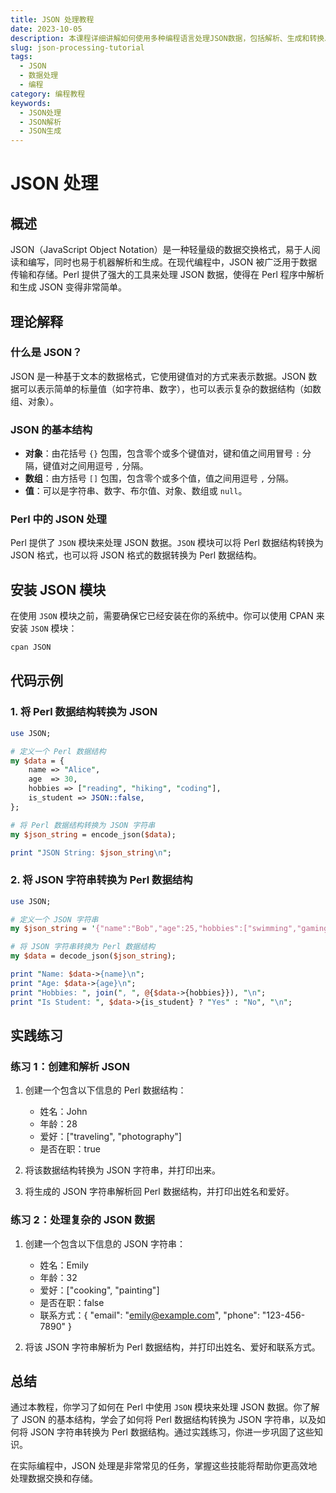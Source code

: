 ```yaml
---
title: JSON 处理教程
date: 2023-10-05
description: 本课程详细讲解如何使用多种编程语言处理JSON数据，包括解析、生成和转换JSON。
slug: json-processing-tutorial
tags:
  - JSON
  - 数据处理
  - 编程
category: 编程教程
keywords:
  - JSON处理
  - JSON解析
  - JSON生成
---
```


# JSON 处理

## 概述

JSON（JavaScript Object Notation）是一种轻量级的数据交换格式，易于人阅读和编写，同时也易于机器解析和生成。在现代编程中，JSON 被广泛用于数据传输和存储。Perl 提供了强大的工具来处理 JSON 数据，使得在 Perl 程序中解析和生成 JSON 变得非常简单。

## 理论解释

### 什么是 JSON？

JSON 是一种基于文本的数据格式，它使用键值对的方式来表示数据。JSON 数据可以表示简单的标量值（如字符串、数字），也可以表示复杂的数据结构（如数组、对象）。

### JSON 的基本结构

- **对象**：由花括号 `{}` 包围，包含零个或多个键值对，键和值之间用冒号 `:` 分隔，键值对之间用逗号 `,` 分隔。
- **数组**：由方括号 `[]` 包围，包含零个或多个值，值之间用逗号 `,` 分隔。
- **值**：可以是字符串、数字、布尔值、对象、数组或 `null`。

### Perl 中的 JSON 处理

Perl 提供了 `JSON` 模块来处理 JSON 数据。`JSON` 模块可以将 Perl 数据结构转换为 JSON 格式，也可以将 JSON 格式的数据转换为 Perl 数据结构。

## 安装 JSON 模块

在使用 `JSON` 模块之前，需要确保它已经安装在你的系统中。你可以使用 CPAN 来安装 `JSON` 模块：

```bash
cpan JSON
```

## 代码示例

### 1. 将 Perl 数据结构转换为 JSON

```perl
use JSON;

# 定义一个 Perl 数据结构
my $data = {
    name => "Alice",
    age  => 30,
    hobbies => ["reading", "hiking", "coding"],
    is_student => JSON::false,
};

# 将 Perl 数据结构转换为 JSON 字符串
my $json_string = encode_json($data);

print "JSON String: $json_string\n";
```

### 2. 将 JSON 字符串转换为 Perl 数据结构

```perl
use JSON;

# 定义一个 JSON 字符串
my $json_string = '{"name":"Bob","age":25,"hobbies":["swimming","gaming"],"is_student":true}';

# 将 JSON 字符串转换为 Perl 数据结构
my $data = decode_json($json_string);

print "Name: $data->{name}\n";
print "Age: $data->{age}\n";
print "Hobbies: ", join(", ", @{$data->{hobbies}}), "\n";
print "Is Student: ", $data->{is_student} ? "Yes" : "No", "\n";
```

## 实践练习

### 练习 1：创建和解析 JSON

1. 创建一个包含以下信息的 Perl 数据结构：
   - 姓名：John
   - 年龄：28
   - 爱好：["traveling", "photography"]
   - 是否在职：true

2. 将该数据结构转换为 JSON 字符串，并打印出来。

3. 将生成的 JSON 字符串解析回 Perl 数据结构，并打印出姓名和爱好。

### 练习 2：处理复杂的 JSON 数据

1. 创建一个包含以下信息的 JSON 字符串：
   - 姓名：Emily
   - 年龄：32
   - 爱好：["cooking", "painting"]
   - 是否在职：false
   - 联系方式：{ "email": "emily@example.com", "phone": "123-456-7890" }

2. 将该 JSON 字符串解析为 Perl 数据结构，并打印出姓名、爱好和联系方式。

## 总结

通过本教程，你学习了如何在 Perl 中使用 `JSON` 模块来处理 JSON 数据。你了解了 JSON 的基本结构，学会了如何将 Perl 数据结构转换为 JSON 字符串，以及如何将 JSON 字符串转换为 Perl 数据结构。通过实践练习，你进一步巩固了这些知识。

在实际编程中，JSON 处理是非常常见的任务，掌握这些技能将帮助你更高效地处理数据交换和存储。